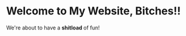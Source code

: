 <h1 color: "blue">Welcome to My Website, Bitches!!</h1>
<p> We're about to have a <strong> shitload </strong> of fun!</p>

